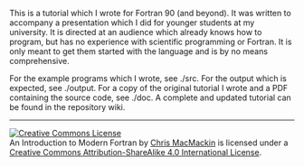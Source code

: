 This is a tutorial which I wrote for Fortran 90 (and beyond). It was written
to accompany a presentation which I did for younger students at my university.
It is directed at an audience which already knows how to program, but has no
experience with scientific programming or Fortran. It is only meant to get them
started with the language and is by no means comprehensive.

For the example programs which I wrote, see ./src. For the output which is
expected, see ./output. For a copy of the original tutorial I wrote and a
PDF containing the source code, see ./doc. A complete and updated tutorial
can be found in the repository wiki.

------------------------------------------------------------------------------

<a rel="license" href="http://creativecommons.org/licenses/by-sa/4.0/"><img alt="Creative Commons License" style="border-width:0" src="https://i.creativecommons.org/l/by-sa/4.0/88x31.png" /></a><br /><span xmlns:dct="http://purl.org/dc/terms/" href="http://purl.org/dc/dcmitype/Text" property="dct:title" rel="dct:type">An Introduction to Modern Fortran</span> by <a xmlns:cc="http://creativecommons.org/ns#" href="https://github.com/cmacmackin/fortran-tutorial" property="cc:attributionName" rel="cc:attributionURL">Chris MacMackin</a> is licensed under a <a rel="license" href="http://creativecommons.org/licenses/by-sa/4.0/">Creative Commons Attribution-ShareAlike 4.0 International License</a>.
